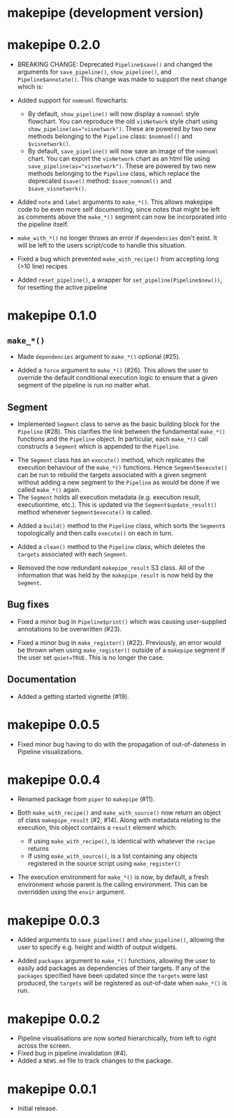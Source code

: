 # makepipe (development version)

# makepipe 0.2.0

* BREAKING CHANGE: Deprecated `Pipeline$save()` and changed the arguments for `save_pipeline()`, `show_pipeline()`, and `Pipeline$annotate()`. This change was made to support the next change which is:

* Added support for `nomnoml` flowcharts:
  + By default, `show_pipeline()` will now display a `nomnoml` style flowchart. You can reproduce the old `visNetwork` style chart using `show_pipeline(as="visnetwork")`. These are powered by two new methods belonging to the `Pipeline` class: `$nomnoml()` and `$visnetwork()`.
  + By default, `save_pipeline()` will now save an image of the `nomnoml` chart. You can export the `visNetwork` chart as an html file using `save_pipeline(as="visnetwork")`. These are powered by two new methods belonging to the `Pipeline` class, which replace the deprecated `$save()` method: `$save_nomnoml()` and `$save_visnetwork()`.

* Added `note` and `label` arguments to `make_*()`. This allows makepipe code to be even more self documenting, since notes that might be left as comments above the `make_*()` segment can now be incorporated into the pipeline itself. 

* `make_with_*()` no longer throws an error if `dependencies` don't exist. It will be left to the users script/code to handle this situation.

* Fixed a bug which prevented `make_with_recipe()` from accepting long (>10 line) recipes

* Added `reset_pipeline()`, a wrapper for `set_pipeline(Pipeline$new())`, for resetting the active pipeline

# makepipe 0.1.0

## `make_*()`

* Made `dependencies` argument to `make_*()` optional (#25). 

* Added a `force` argument to `make_*()` (#26). This allows the user to override the default conditional execution logic to ensure that a given segment of the pipeline is run no matter what.

## Segment
* Implemented `Segment` class to serve as the basic building block for the `Pipeline` (#28). This clarifies the link between the fundamental `make_*()` functions and the `Pipeline` object. In particular, each `make_*()` call constructs a `Segment` which is appended to the `Pipeline`.
 + The `Segment` class has an `execute()` method, which replicates the execution behaviour of the `make_*()` functions. Hence `Segment$execute()` can be run to rebuild the targets associated with a given segment without adding a new segment to the `Pipeline` as would be done if we called `make_*()` again.
 + The `Segment` holds all execution metadata (e.g. execution result, executiontime, etc.). This is updated via the `Segment$update_result()` method whenever `Segment$execute()` is called.

* Added a `build()` method to the `Pipeline` class, which sorts the `Segment`s topologically and then calls `execute()` on each in turn. 

* Added a `clean()` method to the `Pipeline` class, which deletes the `targets` associated with each `Segment`.

* Removed the now redundant `makepipe_result` S3 class. All of the information that was held by the `makepipe_result` is now held by the `Segment`.

## Bug fixes

* Fixed a minor bug in `Pipeline$print()` which was causing user-supplied annotations to be overwritten (#23).

* Fixed a minor bug in `make_register()` (#22). Previously, an error would be thrown when using `make_register()` outside of a `makepipe` segment if the user set `quiet=TRUE`. This is no longer the case.

## Documentation

* Added a getting started vignette (#19).

# makepipe 0.0.5

* Fixed minor bug having to do with the propagation of out-of-dateness in Pipeline visualizations.

# makepipe 0.0.4

* Renamed package from `piper` to `makepipe` (#11).

* Both `make_with_recipe()` and `make_with_source()` now return an object of class `makepipe_result` (#2, #14). Along with metadata relating to the execution, this object contains a `result` element which:
  * If using `make_with_recipe()`, is identical with whatever the `recipe` returns
  * If using `make_with_source()`, is a list containing any objects registered in the source script using `make_register()`

* The execution environment for `make_*()` is now, by default, a fresh environment whose parent is the calling environment. This can be overridden using the `envir` argument.


# makepipe 0.0.3

* Added arguments to `save_pipeline()` and `show_pipeline()`, allowing the user to specify e.g. height and width of output widgets. 

* Added `packages` argument to `make_*()` functions, allowing the user to easily add packages as dependencies of their targets. If any of the `packages` specified have been updated since the `targets` were last produced, the `targets` will be registered as out-of-date when `make_*()` is run. 

# makepipe 0.0.2

* Pipeline visualisations are now sorted hierarchically, from left to right across the screen.
* Fixed bug in pipeline invalidation (#4).
* Added a `NEWS.md` file to track changes to the package.

# makepipe 0.0.1

* Initial release.
